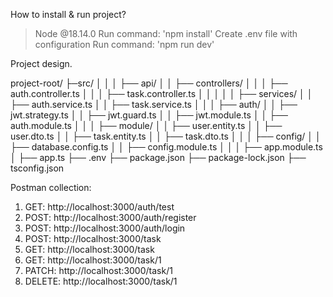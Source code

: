 
How to install & run project?

 > Node @18.14.0
 > Run command: 'npm install'
 > Create .env file with configuration
 > Run command: 'npm run dev'



Project design.

 project-root/
 ├─src/
 │ │
 │ ├── api/
 │ │   ├── controllers/
 │ │   │   ├── auth.controller.ts
 │ │   │   ├── task.controller.ts
 │ │   │
 │ │   ├── services/
 │ │       ├── auth.service.ts
 │ │       ├── task.service.ts
 │ │
 │ ├── auth/
 │ │   ├── jwt.strategy.ts
 │ │   ├── jwt.guard.ts
 │ │   ├── jwt.module.ts
 │ │   ├── auth.module.ts
 │ │
 │ ├── module/
 │ │   ├── user.entity.ts
 │ │   ├── user.dto.ts
 │ │   ├── task.entity.ts
 │ │   ├── task.dto.ts
 │ │
 │ ├── config/
 │ │   ├── database.config.ts
 │ │   ├── config.module.ts
 │ │
 │ ├── app.module.ts
 │ ├── app.ts
 ├── .env
 ├── package.json
 ├── package-lock.json
 ├── tsconfig.json


 
Postman collection:

 1. GET: http://localhost:3000/auth/test
 2. POST: http://localhost:3000/auth/register
 3. POST: http://localhost:3000/auth/login
 3. POST: http://localhost:3000/task
 3. GET: http://localhost:3000/task
 3. GET: http://localhost:3000/task/1
 3. PATCH: http://localhost:3000/task/1
 3. DELETE: http://localhost:3000/task/1